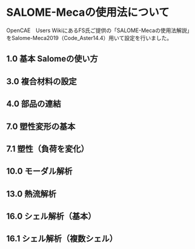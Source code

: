 # SALOME-Mecaの使用法について

OpenCAE　Users WikiにあるFS氏ご提供の「SALOME-Mecaの使用法解説」をSalome-Meca2019（Code_Aster14.4）用いて設定を行いました。

## 1.0 基本 Salomeの使い方
## 3.0 複合材料の設定
## 4.0 部品の連結
## 7.0 塑性変形の基本
## 7.1 塑性（負荷を変化）
## 10.0 モーダル解析
## 13.0 熱流解析
## 16.0 シェル解析（基本）
## 16.1 シェル解析（複数シェル）
